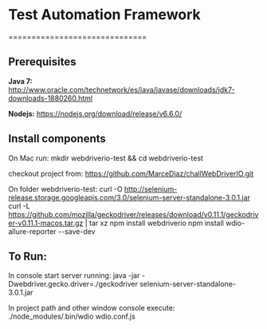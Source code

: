 # Test Automation Framework 
==============================
           
Prerequisites
--------------

**Java 7:** http://www.oracle.com/technetwork/es/java/javase/downloads/jdk7-downloads-1880260.html

**Nodejs:** https://nodejs.org/download/release/v6.6.0/

Install components
------------------
On Mac run:
mkdir webdriverio-test && cd webdriverio-test

checkout project from: 
https://github.com/MarceDiaz/challWebDriverIO.git

On folder webdriverio-test:
curl -O http://selenium-release.storage.googleapis.com/3.0/selenium-server-standalone-3.0.1.jar
curl -L https://github.com/mozilla/geckodriver/releases/download/v0.11.1/geckodriver-v0.11.1-macos.tar.gz | tar xz
npm install webdriverio
npm install wdio-allure-reporter --save-dev



To Run:
------------------
In console start server running:
java -jar -Dwebdriver.gecko.driver=./geckodriver selenium-server-standalone-3.0.1.jar

In project path and other window console execute: 
./node_modules/.bin/wdio wdio.conf.js
 
